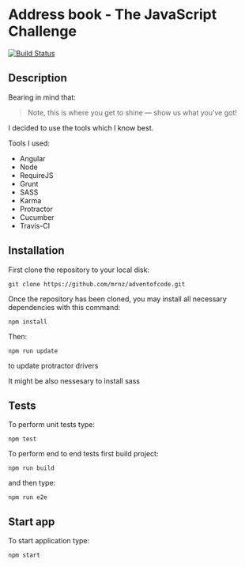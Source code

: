 # Address book - The JavaScript Challenge

[![Build Status](https://img.shields.io/travis/mrnz/address-book.svg?maxAge=1&style=flat-square)](https://travis-ci.org/mrnz/address-book)

## Description

Bearing in mind that:  

> Note, this is where you get to shine — show us what you’ve got!

I decided to use the tools which I know best. 

Tools I used: 
* Angular
* Node
* RequireJS
* Grunt
* SASS
* Karma
* Protractor
* Cucumber
* Travis-CI

## Installation

First clone the repository to your local disk:

```git clone https://github.com/mrnz/adventofcode.git```

Once the repository has been cloned, you may install all necessary dependencies with this command:

``` npm install ```

Then: 

``` npm run update ```

to update protractor drivers

It might be also nessesary to install sass 

## Tests

To perform unit tests type: 

``` npm test ```

To perform end to end tests first build project: 

``` npm run build ```

and then type: 

``` npm run e2e ```

## Start app

To start application type: 

``` npm start ```